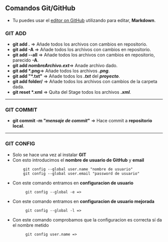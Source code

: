 ## Comandos Git/GitHub

- Tu puedes usar el [editor on GitHub](https://github.com/Lekanda/github2/edit/gh-pages/index.md) utilizando para editar, **Markdown**.



### GIT ADD
- **git add .** => Añade todos los archivos con cambios en repositorio.
- **git add -A** => Añade todos los archivos con cambios en repositorio.
- **git add --all** => Añade todos los archivos con cambios en repositorio, parecido **-A**.
- **git add _nombreArchivo.ext_**=> Anade archivo dado.
- __git add *.png__=> Añade todos los archivos **_.png_**.
- __git add "*.txt"__ => Añade todos los **_.txt_** del **_proyecto_**.
- **git add folder/** => Añade todos los archivos con cambios de la carpeta dada.
- __git reset *.xml__ =>  Quita del Stage todos los archivos **_.xml_**.


---

 ### GIT COMMIT
 - **git commit -m "_mensaje de commit_"** => Hace commit a **repositorio local**.
 
 
 ---
 
 
 ### GIT CONFIG
 - Solo se hace una vez al instalar **GIT**
 - Con esto introducimos el **nombre de usuario de GitHub** y **email**
 ```
         git config --global user.name "nombre de usuario"
         git config --global user.email "password de usuario"
 ```

 - Con este comando entramos en **configuracion de usuario** 
 ```
          git config --global -e => 
 ```
 
  - Con este comando entramos en **configuracion de usuario mejorada**
 ```
          git config --global -l => 
 ```
 
 - Con este comando comprobamos que la configuracion es correcta sí da el nombre metido
 ```
          git config user.name => 
 ```
